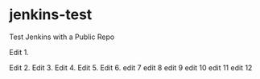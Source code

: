 # jenkins-test
Test Jenkins with a Public Repo

Edit 1.

Edit 2.
Edit 3.
Edit 4.
Edit 5.
Edit 6.
edit 7
edit 8
edit 9
edit 10
edit 11
edit 12
